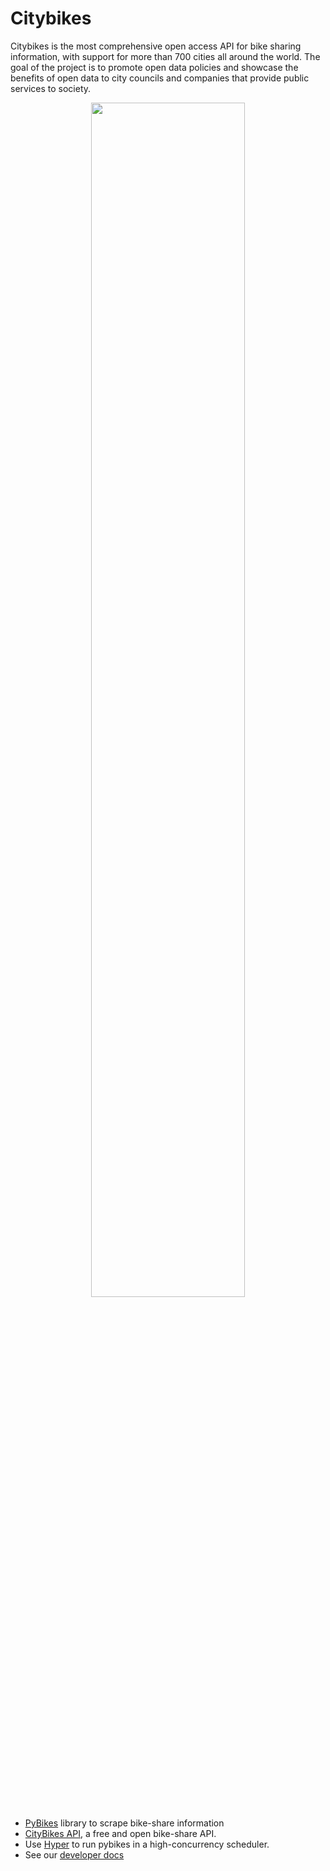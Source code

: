 # Citybikes

Citybikes is the most comprehensive open access API for bike sharing
information, with support for more than 700 cities all around the world. The
goal of the project is to promote open data policies and showcase the benefits
of open data to city councils and companies that provide public services to
society.

<p align="center">
  <img width="70%" src="https://github.com/user-attachments/assets/6ce0cb0c-9db9-4a85-8d21-b673937f5e1a"/>
</p>


* [PyBikes](https://github.com/eskerda/pybikes) library to scrape bike-share information
* [CityBikes API](https://api.citybik.es), a free and open bike-share API.
* Use [Hyper](https://github.com/citybikes/hyper) to run pybikes in a high-concurrency scheduler.
* See our [developer docs](https://docs.citybik.es)
